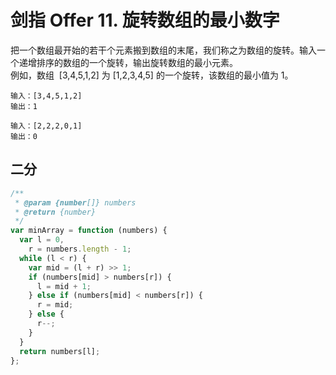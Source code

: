 # 剑指 Offer 11. 旋转数组的最小数字

把一个数组最开始的若干个元素搬到数组的末尾，我们称之为数组的旋转。输入一个递增排序的数组的一个旋转，输出旋转数组的最小元素。  
例如，数组  [3,4,5,1,2] 为 [1,2,3,4,5] 的一个旋转，该数组的最小值为 1。

```
输入：[3,4,5,1,2]
输出：1

输入：[2,2,2,0,1]
输出：0
```

## 二分

```js
/**
 * @param {number[]} numbers
 * @return {number}
 */
var minArray = function (numbers) {
  var l = 0,
    r = numbers.length - 1;
  while (l < r) {
    var mid = (l + r) >> 1;
    if (numbers[mid] > numbers[r]) {
      l = mid + 1;
    } else if (numbers[mid] < numbers[r]) {
      r = mid;
    } else {
      r--;
    }
  }
  return numbers[l];
};
```

